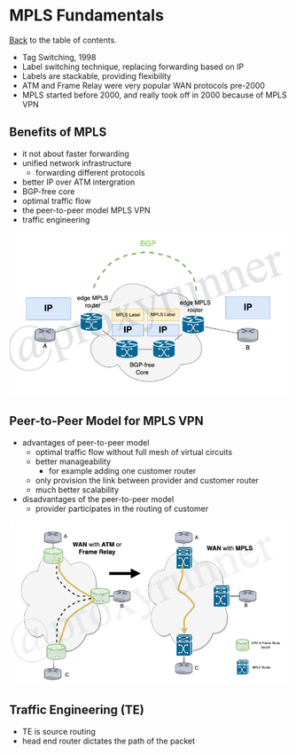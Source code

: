 # MPLS Fundamentals

[Back](./README.md) to the table of contents.

* Tag Switching, 1998
* Label switching technique, replacing forwarding based on IP
* Labels are stackable, providing flexibility
* ATM and Frame Relay were very popular WAN protocols pre-2000
* MPLS started before 2000, and really took off in 2000 because of MPLS VPN

## Benefits of MPLS

* it not about faster forwarding
* unified network infrastructure
    + forwarding different protocols
* better IP over ATM intergration
* BGP-free core
* optimal traffic flow
* the peer-to-peer model MPLS VPN
* traffic engineering

![Example of Label Switching via BGP free-core](./img/mpls-bgp-freecore-ink.png)

## Peer-to-Peer Model for MPLS VPN

* advantages of peer-to-peer model
    + optimal traffic flow without full mesh of virtual circuits
    + better manageability
        - for example adding one customer router
    + only provision the link between provider and customer router
    + much better scalability
* disadvantages of the peer-to-peer model
    + provider participates in the routing of customer

![ATM and Frame Relay is now typically MPLS](./img/atm-fr-now-MPLS.png)

## Traffic Engineering (TE)

* TE is source routing
* head end router dictates the path of the packet